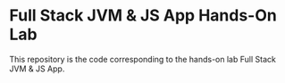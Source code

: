 # Full Stack JVM & JS App Hands-On Lab

This repository is the code corresponding to the hands-on lab Full Stack JVM & JS App.

